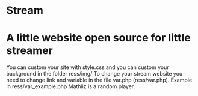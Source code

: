 Stream
======
A little website open source for little streamer
======
You can custom your site with style.css and you can custom your background in the folder ress/img/
To change your stream website you need to change link and variable in the file var.php (ress/var.php). Example in ress/var_example.php
Mathiiz is a random player.
